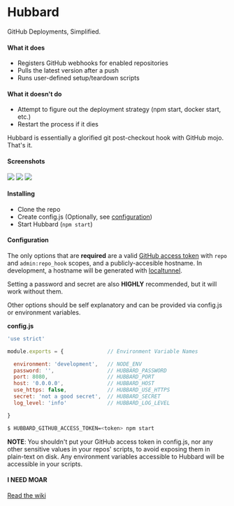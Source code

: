 # Hubbard

GitHub Deployments, Simplified.

#### What it does
- Registers GitHub webhooks for enabled repositories
- Pulls the latest version after a push
- Runs user-defined setup/teardown scripts

#### What it doesn't do
- Attempt to figure out the deployment strategy (npm start, docker start, etc.)
- Restart the process if it dies

Hubbard is essentially a glorified git post-checkout hook with GitHub mojo. That's it.

#### Screenshots
![](http://imgur.com/a/BNCwR)
![](http://imgur.com/a/CQda3)
![](http://imgur.com/a/is0fV)

#### Installing
- Clone the repo
- Create config.js (Optionally, see [configuration](#configuration))
- Start Hubbard (`npm start`)

#### Configuration
The only options that are __required__ are a valid [GitHub access token](https://github.com/settings/tokens)
with `repo` and `admin:repo_hook` scopes, and a publicly-accesible hostname. In
development, a hostname will be generated with [localtunnel](https://github.com/localtunnel/localtunnel).

Setting a password and secret are also __HIGHLY__ recommended, but it will work
without them.

Other options should be self explanatory and can be provided via config.js or environment variables.

__config.js__
```javascript
'use strict'

module.exports = {              // Environment Variable Names

  environment: 'development',   // NODE_ENV
  password: '',                 // HUBBARD_PASSWORD
  port: 8080,                   // HUBBARD_PORT
  host: '0.0.0.0',              // HUBBARD_HOST
  use_https: false,             // HUBBARD_USE_HTTPS
  secret: 'not a good secret',  // HUBBARD_SECRET
  log_level: 'info'             // HUBBARD_LOG_LEVEL

}
```

```bash
$ HUBBARD_GITHUB_ACCESS_TOKEN=<token> npm start
```

__NOTE__: You shouldn't put your GitHub access token in config.js, nor any other
sensitive values in your repos' scripts, to avoid exposing them in plain-text
on disk. Any environment variables accessible to Hubbard will be accessible in your scripts.

#### I NEED MOAR
[Read the wiki](https://github.com/caseyWebb/hubbard/wiki)
